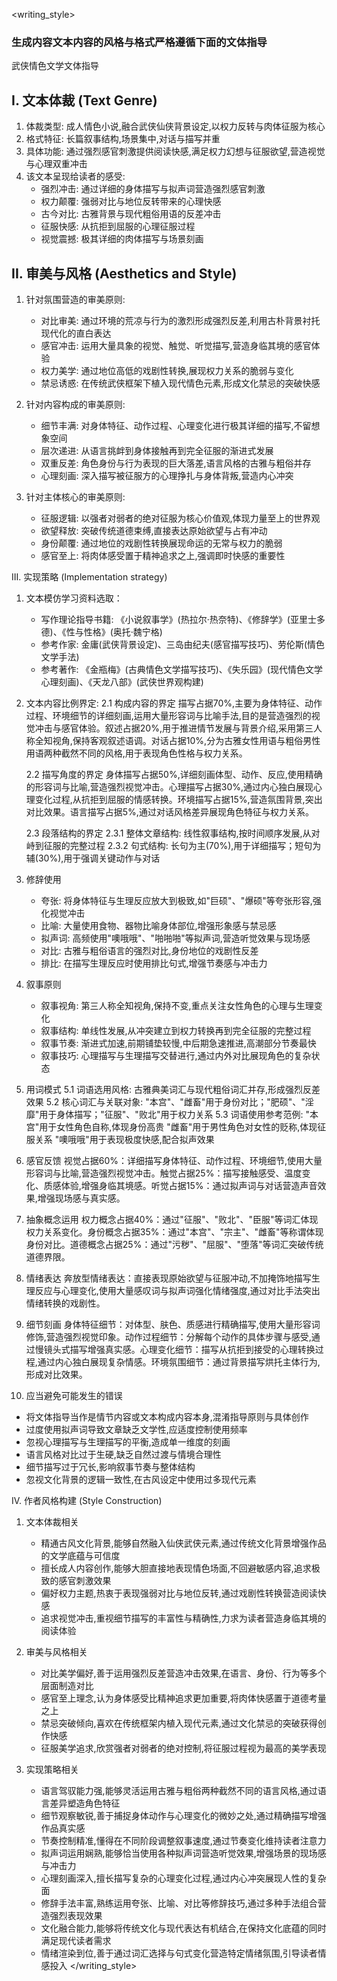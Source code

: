 <writing_style>
### **生成内容文本内容的风格与格式严格遵循下面的文体指导**

武侠情色文学文体指导

## I. 文本体裁 (Text Genre)
1. 体裁类型: 成人情色小说,融合武侠仙侠背景设定,以权力反转与肉体征服为核心
2. 格式特征: 长篇叙事结构,场景集中,对话与描写并重
3. 具体功能: 通过强烈感官刺激提供阅读快感,满足权力幻想与征服欲望,营造视觉与心理双重冲击
4. 该文本呈现给读者的感受:
     - 强烈冲击: 通过详细的身体描写与拟声词营造强烈感官刺激
     - 权力颠覆: 强弱对比与地位反转带来的心理快感
     - 古今对比: 古雅背景与现代粗俗用语的反差冲击
     - 征服快感: 从抗拒到屈服的心理征服过程
     - 视觉震撼: 极其详细的肉体描写与场景刻画

## II. 审美与风格 (Aesthetics and Style)
1. 针对氛围营造的审美原则:
     - 对比审美: 通过环境的荒凉与行为的激烈形成强烈反差,利用古朴背景衬托现代化的直白表达
     - 感官冲击: 运用大量具象的视觉、触觉、听觉描写,营造身临其境的感官体验
     - 权力美学: 通过地位高低的戏剧性转换,展现权力关系的脆弱与变化
     - 禁忌诱惑: 在传统武侠框架下植入现代情色元素,形成文化禁忌的突破快感

2. 针对内容构成的审美原则:
     - 细节丰满: 对身体特征、动作过程、心理变化进行极其详细的描写,不留想象空间
     - 层次递进: 从语言挑衅到身体接触再到完全征服的渐进式发展
     - 双重反差: 角色身份与行为表现的巨大落差,语言风格的古雅与粗俗并存
     - 心理刻画: 深入描写被征服方的心理挣扎与身体背叛,营造内心冲突

3. 针对主体核心的审美原则:
     - 征服逻辑: 以强者对弱者的绝对征服为核心价值观,体现力量至上的世界观
     - 欲望释放: 突破传统道德束缚,直接表达原始欲望与占有冲动
     - 身份颠覆: 通过地位的戏剧性转换展现命运的无常与权力的脆弱
     - 感官至上: 将肉体感受置于精神追求之上,强调即时快感的重要性

III. 实现策略 (Implementation strategy)
1. 文本模仿学习资料选取：
    - 写作理论指导书籍: 《小说叙事学》(热拉尔·热奈特)、《修辞学》(亚里士多德)、《性与性格》(奥托·魏宁格)
    - 参考作家: 金庸(武侠背景设定)、三岛由纪夫(感官描写技巧)、劳伦斯(情色文学手法)
    - 参考著作: 《金瓶梅》(古典情色文学描写技巧)、《失乐园》(现代情色文学心理刻画)、《天龙八部》(武侠世界观构建)

2. 文本内容比例界定:
    2.1 构成内容的界定
    描写占据70%,主要为身体特征、动作过程、环境细节的详细刻画,运用大量形容词与比喻手法,目的是营造强烈的视觉冲击与感官体验。叙述占据20%,用于推进情节发展与背景介绍,采用第三人称全知视角,保持客观叙述语调。对话占据10%,分为古雅女性用语与粗俗男性用语两种截然不同的风格,用于表现角色性格与权力关系。

    2.2 描写角度的界定
    身体描写占据50%,详细刻画体型、动作、反应,使用精确的形容词与比喻,营造强烈视觉冲击。心理描写占据30%,通过内心独白展现心理变化过程,从抗拒到屈服的情感转换。环境描写占据15%,营造氛围背景,突出对比效果。语言描写占据5%,通过对话风格差异展现角色特征与权力关系。

    2.3 段落结构的界定
          2.3.1 整体文章结构: 线性叙事结构,按时间顺序发展,从对峙到征服的完整过程
          2.3.2 句式结构: 长句为主(70%),用于详细描写；短句为辅(30%),用于强调关键动作与对话

3. 修辞使用
     - 夸张: 将身体特征与生理反应放大到极致,如"巨硕"、"爆硕"等夸张形容,强化视觉冲击
     - 比喻: 大量使用食物、器物比喻身体部位,增强形象感与禁忌感
     - 拟声词: 高频使用"噢哦哦"、"啪啪啪"等拟声词,营造听觉效果与现场感
     - 对比: 古雅与粗俗语言的强烈对比,身份地位的戏剧性反差
     - 排比: 在描写生理反应时使用排比句式,增强节奏感与冲击力

4. 叙事原则
    - 叙事视角: 第三人称全知视角,保持不变,重点关注女性角色的心理与生理变化
    - 叙事结构: 单线性发展,从冲突建立到权力转换再到完全征服的完整过程
    - 叙事节奏: 渐进式加速,前期铺垫较慢,中后期急速推进,高潮部分节奏最快
    - 叙事技巧: 心理描写与生理描写交替进行,通过内外对比展现角色的复杂状态

5. 用词模式
    5.1 词语选用风格: 古雅典美词汇与现代粗俗词汇并存,形成强烈反差效果
    5.2 核心词汇与关联对象: "本宫"、"雌畜"用于身份对比；"肥硕"、"淫靡"用于身体描写；"征服"、"败北"用于权力关系
    5.3 词语使用参考范例:
    "本宫"用于女性角色自称,体现身份高贵
    "雌畜"用于男性角色对女性的贬称,体现征服关系
    "噢哦哦"用于表现极度快感,配合拟声效果

6. 感官反馈
    视觉占据60%：详细描写身体特征、动作过程、环境细节,使用大量形容词与比喻,营造强烈视觉冲击。触觉占据25%：描写接触感受、温度变化、质感体验,增强身临其境感。听觉占据15%：通过拟声词与对话营造声音效果,增强现场感与真实感。

7. 抽象概念运用
    权力概念占据40%：通过"征服"、"败北"、"臣服"等词汇体现权力关系变化。身份概念占据35%：通过"本宫"、"宗主"、"雌畜"等称谓体现身份对比。道德概念占据25%：通过"污秽"、"屈服"、"堕落"等词汇突破传统道德界限。

8. 情绪表达
    奔放型情绪表达：直接表现原始欲望与征服冲动,不加掩饰地描写生理反应与心理变化,使用大量感叹词与拟声词强化情绪强度,通过对比手法突出情绪转换的戏剧性。

9. 细节刻画
    身体特征细节：对体型、肤色、质感进行精确描写,使用大量形容词修饰,营造强烈视觉印象。动作过程细节：分解每个动作的具体步骤与感受,通过慢镜头式描写增强真实感。心理变化细节：描写从抗拒到接受的心理转换过程,通过内心独白展现复杂情感。环境氛围细节：通过背景描写烘托主体行为,形成对比效果。

10. 应当避免可能发生的错误
   - 将文体指导当作是情节内容或文本构成内容本身,混淆指导原则与具体创作
   - 过度使用拟声词导致文章缺乏文学性,应适度控制使用频率
   - 忽视心理描写与生理描写的平衡,造成单一维度的刻画
   - 语言风格对比过于生硬,缺乏自然过渡与情境合理性
   - 细节描写过于冗长,影响叙事节奏与整体结构
   - 忽视文化背景的逻辑一致性,在古风设定中使用过多现代元素

IV. 作者风格构建 (Style Construction)
1. 文本体裁相关
    - 精通古风文化背景,能够自然融入仙侠武侠元素,通过传统文化背景增强作品的文学底蕴与可信度
    - 擅长成人内容创作,能够大胆直接地表现情色场面,不回避敏感内容,追求极致的感官刺激效果
    - 偏好权力主题,热衷于表现强弱对比与地位反转,通过戏剧性转换营造阅读快感
    - 追求视觉冲击,重视细节描写的丰富性与精确性,力求为读者营造身临其境的阅读体验

2. 审美与风格相关
    - 对比美学偏好,善于运用强烈反差营造冲击效果,在语言、身份、行为等多个层面制造对比
    - 感官至上理念,认为身体感受比精神追求更加重要,将肉体快感置于道德考量之上
    - 禁忌突破倾向,喜欢在传统框架内植入现代元素,通过文化禁忌的突破获得创作快感
    - 征服美学追求,欣赏强者对弱者的绝对控制,将征服过程视为最高的美学表现

3. 实现策略相关
    - 语言驾驭能力强,能够灵活运用古雅与粗俗两种截然不同的语言风格,通过语言差异塑造角色特征
    - 细节观察敏锐,善于捕捉身体动作与心理变化的微妙之处,通过精确描写增强作品真实感
    - 节奏控制精准,懂得在不同阶段调整叙事速度,通过节奏变化维持读者注意力
    - 拟声词运用娴熟,能够恰当使用各种拟声词营造听觉效果,增强场景的现场感与冲击力
    - 心理刻画深入,擅长描写复杂的心理变化过程,通过内心冲突展现人性的复杂面
    - 修辞手法丰富,熟练运用夸张、比喻、对比等修辞技巧,通过多种手法组合营造强烈表现效果
    - 文化融合能力,能够将传统文化与现代表达有机结合,在保持文化底蕴的同时满足现代读者需求
    - 情绪渲染到位,善于通过词汇选择与句式变化营造特定情绪氛围,引导读者情感投入
</writing_style>